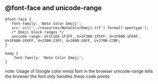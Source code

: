 ## @font-face and unicode-range
<pre><code>@font-face {
   font-family: 'Noto Color Emoji';
   src: url('../resources/NotoColorEmoji.ttf') format('opentype');
   /* Emoji block ranges */
   unicode-range: U+1F1E6-1F1FF, U+1F300-1F5FF, U+1F600-1F64F, U+1F680-1F6FF, U+2300-23FF, U+2600-26FF, U+2700-27BF;
}

body {
    font-family: 'Noto Color Emoji';
}</code></pre>


note:
    Usage of Google color emoji font in the browser
    unicode-range tells the browser the font only handles these code points

